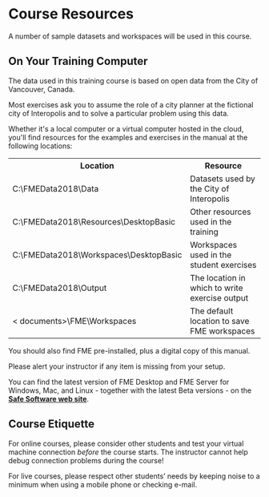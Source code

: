 # Course Resources #
A number of sample datasets and workspaces will be used in this course.

## On Your Training Computer ##
The data used in this training course is based on open data from the City of Vancouver, Canada.

Most exercises ask you to assume the role of a city planner at the fictional city of Interopolis and to solve a particular problem using this data.

Whether it's a local computer or a virtual computer hosted in the cloud, you'll find resources for the examples and exercises in the manual at the following locations:

<table>

<tr>
<th>Location</th>
<th>Resource</th>
</tr>

<tr>
<td>C:\FMEData2018\Data</td>
<td>Datasets used by the City of Interopolis</td>
</tr>

<tr>
<td>C:\FMEData2018\Resources\DesktopBasic</td>
<td>Other resources used in the training</td>
</tr>

<tr>
<td>C:\FMEData2018\Workspaces\DesktopBasic</td>
<td>Workspaces used in the student exercises</td>
</tr>

<tr>
<td>C:\FMEData2018\Output</td>
<td>The location in which to write exercise output</td>
</tr>

<tr>
<td>< documents>\FME\Workspaces</td>
<td>The default location to save FME workspaces</td>
</tr>

</table>

You should also find FME pre-installed, plus a digital copy of this manual.

Please alert your instructor if any item is missing from your setup.

You can find the latest version of FME Desktop and FME Server for Windows, Mac, and Linux - together with the latest Beta versions - on the **[Safe Software web site](https://www.safe.com/support/support-resources/fme-downloads/ "Downloads Page")**.

## Course Etiquette ##
For online courses, please consider other students and test your virtual machine connection *before* the course starts. The instructor cannot help debug connection problems during the course!

For live courses, please respect other students’ needs by keeping noise to a minimum when using a mobile phone or checking e-mail.
